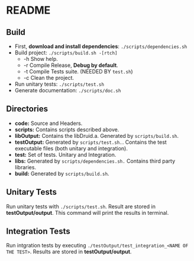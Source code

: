 # README

## Build

* First, **download and install dependencies**: `./scripts/dependencies.sh`
* Build project: `./scripts/build.sh -[rtch]`
  * -h Show help.
  * -r Compile Release, **Debug by default**.
  * -t Compile Tests suite. (NEEDED BY `test.sh`)
  * -c Clean the project.
* Run unitary tests: `./scripts/test.sh`
* Generate documentation: `./scripts/doc.sh`

## Directories

* **code:** Source and Headers.
* **scripts:** Contains scripts described above.
* **libOutput:** Contains the libDruid.a. Generated by `scripts/build.sh`.
* **testOutput:** Generated by `scripts/test.sh.`. Contains the test executable files (both unitary and integration).
* **test:** Set of tests. Unitary and Integration.
* **libs:** Generated by `scripts/dependencies.sh.` Contains third party libraries.
* **build:** Generated by `scripts/build.sh`.

## Unitary Tests

Run unitary tests with `./scripts/test.sh`. Result are stored in **testOutput/output**.
This command will print the results in terminal.

## Integration Tests

Run intgration tests by executing `./testOutput/test_integration_<NAME OF THE TEST>`. Results are stored in **testOutput/output**.
